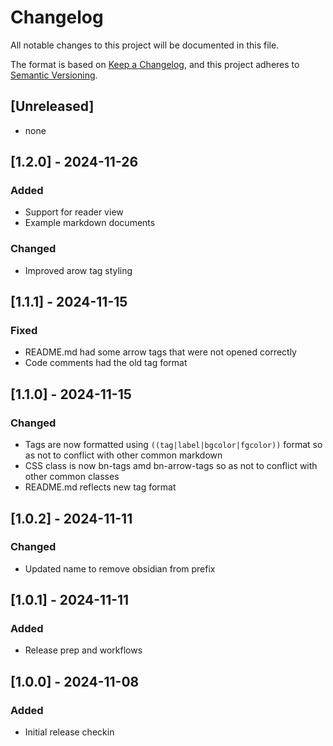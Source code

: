 # Changelog

All notable changes to this project will be documented in this file.

The format is based on [Keep a Changelog](https://keepachangelog.com/en/1.1.0/),
and this project adheres to [Semantic Versioning](https://semver.org/spec/v2.0.0.html).

## [Unreleased]

- none

## [1.2.0] - 2024-11-26

### Added

- Support for reader view
- Example markdown documents

### Changed

- Improved arow tag styling

## [1.1.1] - 2024-11-15

### Fixed

- README.md had some arrow tags that were not opened correctly
- Code comments had the old tag format

## [1.1.0] - 2024-11-15

### Changed

- Tags are now formatted using `((tag|label|bgcolor|fgcolor))` format so as not to conflict with other common markdown
- CSS class is now bn-tags amd bn-arrow-tags so as not to conflict with other common classes
- README.md reflects new tag format

## [1.0.2] - 2024-11-11

### Changed

- Updated name to remove obsidian from prefix

## [1.0.1] - 2024-11-11

### Added

- Release prep and workflows

## [1.0.0] - 2024-11-08

### Added

- Initial release checkin
